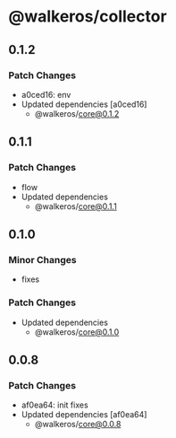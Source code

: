# @walkeros/collector

## 0.1.2

### Patch Changes

- a0ced16: env
- Updated dependencies [a0ced16]
  - @walkeros/core@0.1.2

## 0.1.1

### Patch Changes

- flow
- Updated dependencies
  - @walkeros/core@0.1.1

## 0.1.0

### Minor Changes

- fixes

### Patch Changes

- Updated dependencies
  - @walkeros/core@0.1.0

## 0.0.8

### Patch Changes

- af0ea64: init fixes
- Updated dependencies [af0ea64]
  - @walkeros/core@0.0.8
